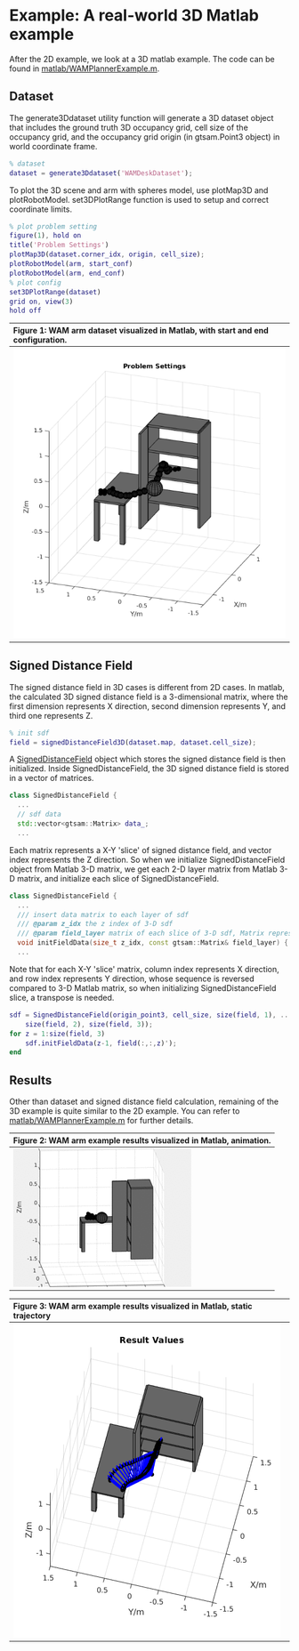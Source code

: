 Example: A real-world 3D Matlab example 
===================================================
After the 2D example, we look at a 3D matlab example. The code can be found in  [matlab/WAMPlannerExample.m](../matlab/WAMPlannerExample.m).

Dataset
-----
The generate3Ddataset utility function will generate a 3D dataset object that includes the ground truth 3D occupancy grid, 
cell size of the occupancy grid, and the occupancy grid origin (in gtsam.Point3 object) in world coordinate frame.

```matlab
% dataset
dataset = generate3Ddataset('WAMDeskDataset');
```

To plot the 3D scene and arm with spheres model, use plotMap3D and plotRobotModel.
set3DPlotRange function is used to setup and correct coordinate limits.

```matlab
% plot problem setting
figure(1), hold on
title('Problem Settings')
plotMap3D(dataset.corner_idx, origin, cell_size);
plotRobotModel(arm, start_conf)
plotRobotModel(arm, end_conf)
% plot config
set3DPlotRange(dataset)
grid on, view(3)
hold off
```

|**Figure 1:** WAM arm dataset visualized in Matlab, with start and end configuration.|
|:-----------|
|![Matlab scene](pics/wam_settings.png)|

Signed Distance Field
-----
The signed distance field in 3D cases is different from 2D cases. 
In matlab, the calculated 3D signed distance field is a 3-dimensional matrix, where
the first dimension represents X direction, second dimension represents Y,
and third one represents Z.

```matlab
% init sdf
field = signedDistanceField3D(dataset.map, dataset.cell_size);
```

A [SignedDistanceField](../gpmp2/obstacle/SignedDistanceField.h) object 
which stores the signed distance field is then initialized.
Inside SignedDistanceField, the 3D signed distance field is stored in a vector of matrices.
```cpp
class SignedDistanceField {
  ...
  // sdf data
  std::vector<gtsam::Matrix> data_;
  ...
```
Each matrix represents a X-Y 'slice' of signed distance field, and vector index represents the Z direction.
So when we initialize SignedDistanceField object from Matlab 3-D matrix, 
we get each 2-D layer matrix from Matlab 3-D matrix, and initialize each slice of SignedDistanceField.

```cpp
class SignedDistanceField {
  ...
  /// insert data matrix to each layer of sdf
  /// @param z_idx the z index of 3-D sdf
  /// @param field_layer matrix of each slice of 3-D sdf, Matrix represent the X (col) & Y (row)
  void initFieldData(size_t z_idx, const gtsam::Matrix& field_layer) {
  ...

```
Note that for each X-Y 'slice' matrix, column index represents X direction, and row index represents Y direction, 
whose sequence is reversed compared to 3-D Matlab matrix,
so when initializing SignedDistanceField slice, a transpose is needed. 

```matlab
sdf = SignedDistanceField(origin_point3, cell_size, size(field, 1), ...
    size(field, 2), size(field, 3));
for z = 1:size(field, 3)
    sdf.initFieldData(z-1, field(:,:,z)');
end
```

Results
-----
Other than dataset and signed distance field calculation, remaining of the 3D example is quite similar to the 2D example.
You can refer to [matlab/WAMPlannerExample.m](../matlab/WAMPlannerExample.m) for further details. 

|**Figure 2:** WAM arm example results visualized in Matlab, animation.|
|:-----------|
|![Animation](pics/wam_arm_plan_result.gif)|

|**Figure 3:** WAM arm example results visualized in Matlab, static trajectory|
|:-----------|
|![Static trajectory](pics/wam_results.png)|
